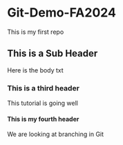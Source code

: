 # Git-Demo-FA2024

This is my first repo

## This is a Sub Header
Here is the body txt

### This is a third header
This tutorial is going well

#### This is my fourth header
We are looking at branching in Git